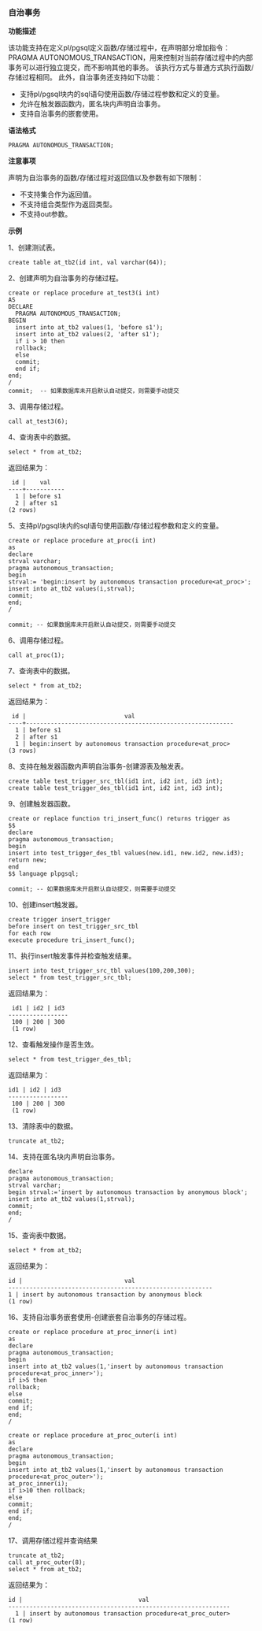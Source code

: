 ### 自治事务

**功能描述**

该功能支持在定义pl/pgsql定义函数/存储过程中，在声明部分增加指令：PRAGMA AUTONOMOUS_TRANSACTION，用来控制对当前存储过程中的内部事务可以进行独立提交，而不影响其他的事务。
该执行方式与普通方式执行函数/存储过程相同。
此外，自治事务还支持如下功能：

- 支持pl/pgsql块内的sql语句使用函数/存储过程参数和定义的变量。
- 允许在触发器函数内，匿名块内声明自治事务。
- 支持自治事务的嵌套使用。

**语法格式**

```
PRAGMA AUTONOMOUS_TRANSACTION;
```

**注意事项**

声明为自治事务的函数/存储过程对返回值以及参数有如下限制：

- 不支持集合作为返回值。
- 不支持组合类型作为返回类型。
- 不支持out参数。

**示例**

1、创建测试表。

```
create table at_tb2(id int, val varchar(64));
```

2、创建声明为自治事务的存储过程。

```
create or replace procedure at_test3(i int)
AS
DECLARE
  PRAGMA AUTONOMOUS_TRANSACTION;
BEGIN
  insert into at_tb2 values(1, 'before s1');
  insert into at_tb2 values(2, 'after s1');
  if i > 10 then
  rollback;
  else
  commit;
  end if;
end;
/
commit;  -- 如果数据库未开启默认自动提交，则需要手动提交
```

3、调用存储过程。

```
call at_test3(6);
```

4、查询表中的数据。

```
select * from at_tb2;
```

返回结果为：

```
 id |    val
----+-----------
  1 | before s1
  2 | after s1
(2 rows)

```

5、支持pl/pgsql块内的sql语句使用函数/存储过程参数和定义的变量。

```
create or replace procedure at_proc(i int)
as
declare
strval varchar;
pragma autonomous_transaction;
begin
strval:= 'begin:insert by autonomous transaction procedure<at_proc>';
insert into at_tb2 values(i,strval);
commit;
end;
/

commit; -- 如果数据库未开启默认自动提交，则需要手动提交
```

6、调用存储过程。

```
call at_proc(1);
```

7、查询表中的数据。

```
select * from at_tb2;
```

返回结果为：

```
 id |                            val
----+-----------------------------------------------------------
  1 | before s1
  2 | after s1
  1 | begin:insert by autonomous transaction procedure<at_proc>
(3 rows)
```

8、支持在触发器函数内声明自治事务-创建源表及触发表。

```
create table test_trigger_src_tbl(id1 int, id2 int, id3 int);
create table test_trigger_des_tbl(id1 int, id2 int, id3 int);
```

9、创建触发器函数。

```
create or replace function tri_insert_func() returns trigger as
$$
declare
pragma autonomous_transaction;
begin
insert into test_trigger_des_tbl values(new.id1, new.id2, new.id3);
return new;
end
$$ language plpgsql;

commit; -- 如果数据库未开启默认自动提交，则需要手动提交
```

10、创建insert触发器。

```
create trigger insert_trigger
before insert on test_trigger_src_tbl
for each row
execute procedure tri_insert_func();
```

11、执行insert触发事件并检查触发结果。

```
insert into test_trigger_src_tbl values(100,200,300);
select * from test_trigger_src_tbl;
```

返回结果为：

```
 id1 | id2 | id3
-----------------
 100 | 200 | 300
 (1 row)
```

12、查看触发操作是否生效。

```
select * from test_trigger_des_tbl;  
```

返回结果为：

```
id1 | id2 | id3
-----------------
 100 | 200 | 300
 (1 row)
```

13、清除表中的数据。

```
truncate at_tb2;
```

14、支持在匿名块内声明自治事务。

```
declare
pragma autonomous_transaction;
strval varchar;
begin strval:='insert by autonomous transaction by anonymous block';
insert into at_tb2 values(1,strval);
commit;
end;
/
```

15、查询表中数据。

```
select * from at_tb2;
```

返回结果为：

```
id |                             val
----------------------------------------------------------
1 | insert by autonomous transaction by anonymous block
(1 row)
```

16、支持自治事务嵌套使用-创建嵌套自治事务的存储过程。

```
create or replace procedure at_proc_inner(i int)
as
declare
pragma autonomous_transaction;
begin
insert into at_tb2 values(1,'insert by autonomous transaction procedure<at_proc_inner>');
if i>5 then
rollback;
else
commit;
end if;
end;
/

create or replace procedure at_proc_outer(i int)
as
declare
pragma autonomous_transaction;
begin
insert into at_tb2 values(1,'insert by autonomous transaction procedure<at_proc_outer>');
at_proc_inner(i);
if i>10 then rollback;
else
commit;
end if;
end;
/
```

17、调用存储过程并查询结果

```
truncate at_tb2;
call at_proc_outer(8);
select * from at_tb2;
```

返回结果为：

```
id |                                 val
---------------------------------------------------------------
  1 | insert by autonomous transaction procedure<at_proc_outer>
(1 row)
```
